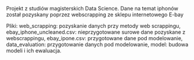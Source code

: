 Projekt z studiów magisterskich Data Science.
Dane na temat iphonów został pozyskany poprzez webscrapping ze sklepu internetowego E-bay

Pliki:
web_scrapping: pozyskanie danych przy metody web scrappingu,
ebay_iphone_uncleaned.csv: nieprzygotowane surowe dane pozyskane z webscrappingu,
ebay_ipone.csv: przygotowane dane pod modelowanie,
data_evaluation: przygotowanie danych pod modelowanie,
model: budowa modeli i ich ewaluacja.
